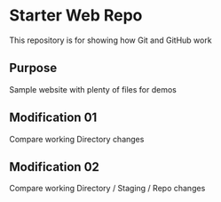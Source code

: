 # Starter Web Repo

This repository is for showing how Git and GitHub work

## Purpose

Sample website with plenty of files for demos


## Modification 01
Compare working Directory changes

## Modification 02
Compare working Directory / Staging / Repo changes
